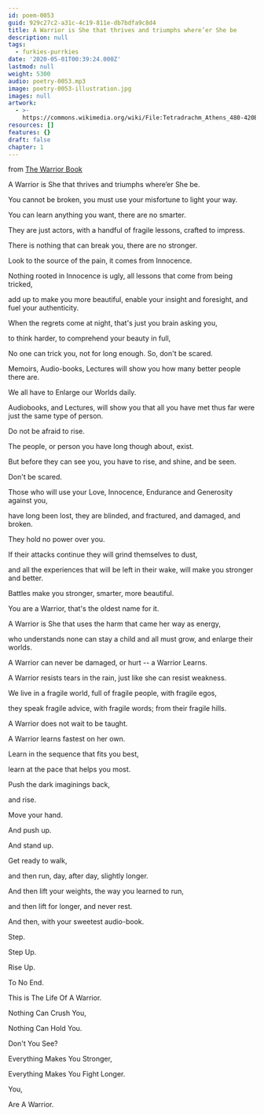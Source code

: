 ```yaml
---
id: poem-0053
guid: 929c27c2-a31c-4c19-811e-db7bdfa9c8d4
title: A Warrior is She that thrives and triumphs where’er She be
description: null
tags:
  - furkies-purrkies
date: '2020-05-01T00:39:24.000Z'
lastmod: null
weight: 5300
audio: poetry-0053.mp3
image: poetry-0053-illustration.jpg
images: null
artwork:
  - >-
    https://commons.wikimedia.org/wiki/File:Tetradrachm_Athens_480-420BC_MBA_Lyon.jpg
resources: []
features: {}
draft: false
chapter: 1
---
```


from [The Warrior Book](https://westland-valhalla.github.io/warrior/)

A Warrior is She that thrives and triumphs where’er She be.

You cannot be broken, you must use your misfortune to light your way.

You can learn anything you want, there are no smarter.

They are just actors, with a handful of fragile lessons, crafted to impress.

There is nothing that can break you, there are no stronger.

Look to the source of the pain, it comes from Innocence.

Nothing rooted in Innocence is ugly, all lessons that come from being tricked,

add up to make you more beautiful, enable your insight and foresight, and fuel your authenticity.

When the regrets come at night, that's just you brain asking you,

to think harder, to comprehend your beauty in full,

No one can trick you, not for long enough. So, don't be scared.

Memoirs, Audio-books, Lectures will show you how many better people there are.

We all have to Enlarge our Worlds daily.

Audiobooks, and Lectures, will show you that all you have met thus far were just the same type of person.

Do not be afraid to rise.

The people, or person you have long though about, exist.

But before they can see you, you have to rise, and shine, and be seen.

Don't be scared.

Those who will use your Love, Innocence, Endurance and Generosity against you,

have long been lost, they are blinded, and fractured, and damaged, and broken.

They hold no power over you.

If their attacks continue they will grind themselves to dust,

and all the experiences that will be left in their wake, will make you stronger and better.

Battles make you stronger, smarter, more beautiful.

You are a Warrior, that's the oldest name for it.

A Warrior is She that uses the harm that came her way as energy,

who understands none can stay a child and all must grow, and enlarge their worlds.

A Warrior can never be damaged, or hurt -- a Warrior Learns.

A Warrior resists tears in the rain, just like she can resist weakness.

We live in a fragile world, full of fragile people, with fragile egos,

they speak fragile advice, with fragile words; from their fragile hills.

A Warrior does not wait to be taught.

A Warrior learns fastest on her own.

Learn in the sequence that fits you best,

learn at the pace that helps you most.

Push the dark imaginings back,

and rise.

Move your hand.

And push up.

And stand up.

Get ready to walk,

and then run, day, after day, slightly longer.

And then lift your weights, the way you learned to run,

and then lift for longer, and never rest.

And then, with your sweetest audio-book.

Step.

Step Up.

Rise Up.

To No End.

This is The Life Of A Warrior.

Nothing Can Crush You,

Nothing Can Hold You.

Don't You See?

Everything Makes You Stronger,

Everything Makes You Fight Longer.

You,

Are A Warrior.
